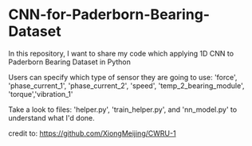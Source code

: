 # CNN-for-Paderborn-Bearing-Dataset

In this repository, I want to share my code which applying 1D CNN to Paderborn Bearing Dataset in Python

Users can specify which type of sensor they are going to use: 'force', 'phase_current_1', 'phase_current_2', 'speed', 'temp_2_bearing_module', 'torque','vibration_1'

Take a look to files: 'helper.py', 'train_helper.py', and 'nn_model.py' to understand what I'd done.

credit to:
https://github.com/XiongMeijing/CWRU-1
